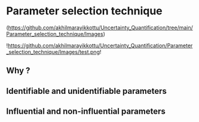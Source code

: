 # Parameter selection technique

(https://github.com/akhilmarayikkottu/Uncertainty_Quantification/tree/main/Parameter_selection_technique/Images)

!https://github.com/akhilmarayikkottu/Uncertainty_Quantification/Parameter_selection_technique/Images/test.png!

## Why ?

## Identifiable and unidentifiable parameters

## Influential and non-influential parameters
